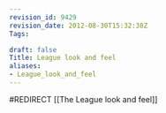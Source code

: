 ```yaml
---
revision_id: 9429
revision_date: 2012-08-30T15:32:38Z
Tags:

draft: false
Title: League look and feel
aliases:
- League_look_and_feel
---
```

#REDIRECT [[The League look and feel]]